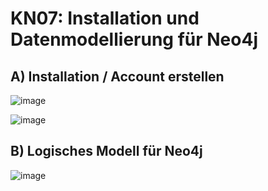 # KN07: Installation und Datenmodellierung für Neo4j
## A) Installation / Account erstellen 

![image](https://github.com/Rubenizz/m165/assets/112400838/27dd798a-5603-4ed0-a8b3-6089f77d3eb4)

![image](https://github.com/Rubenizz/m165/assets/112400838/8e6ed47d-02cc-461e-94a3-39179d106969)

## B) Logisches Modell für Neo4j 

![image](https://github.com/Rubenizz/m165/assets/112400838/7e0b8e78-9e2f-4c03-aff4-cb4ba9b3610f)
